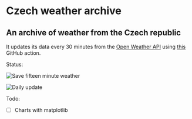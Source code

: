 # Czech weather archive
## An archive of weather from the Czech republic

It updates its data every 30 minutes from the [Open Weather API](https://openweathermap.org/api) using [this](https://github.com/filiptronicek/czech-weather/blob/master/.github/workflows/update.yml) GitHub action.

Status: 

![Save fifteen minute weather](https://github.com/filiptronicek/czech-weather/workflows/Save%20fifteen%20minute%20weather/badge.svg)


![Daily update](https://github.com/filiptronicek/czech-weather/workflows/Pull%20Data%20and%20Build/badge.svg)


Todo:
- [ ] Charts with matplotlib
